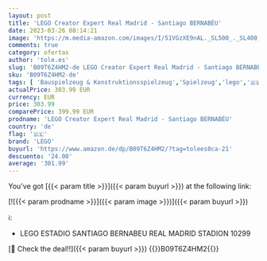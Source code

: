 ```yaml
---
layout: post
title: 'LEGO Creator Expert Real Madrid - Santiago BERNABÉU'
date: 2023-03-26 08:14:21
image: 'https://m.media-amazon.com/images/I/51VGzXE9nAL._SL500_._SL400_.jpg'
comments: true
category: ofertas
author: 'tole.es'
slug: 'B09T6Z4HM2-de LEGO Creator Expert Real Madrid - Santiago BERNABÉU'
sku: 'B09T6Z4HM2-de'
tags: [ 'Bauspielzeug & Konstruktionsspielzeug','Spielzeug','lego','🇩🇪', ]
actualPrice: 303.99 EUR
currency: EUR
price: 303.99
comparePrice: 399.99 EUR
prodname: 'LEGO Creator Expert Real Madrid - Santiago BERNABÉU'
country: 'de'
flag: '🇩🇪'
brand: 'LEGO'
buyurl: 'https://www.amazon.de/dp/B09T6Z4HM2/?tag=tolees0ca-21'
descuento: '24.00'
average: '301.99'
---
```


You've got [{{< param title >}}]({{< param buyurl >}}) at the following link:

[![{{< param prodname >}}]({{< param image >}})]({{< param buyurl >}})

ℹ️:

- LEGO ESTADIO SANTIAGO BERNABEU REAL MADRID STADION 10299

[🛒 Check the deal!!]({{< param buyurl >}})
{{<world>}}B09T6Z4HM2{{</world>}}
